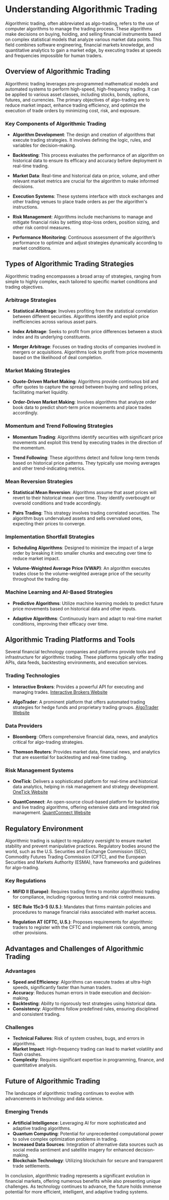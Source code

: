 # Understanding Algorithmic Trading

Algorithmic trading, often abbreviated as algo-trading, refers to the use of computer algorithms to manage the trading process. These algorithms make decisions on buying, holding, and selling financial instruments based on complex statistical models that analyze various market data points. This field combines software engineering, financial markets knowledge, and quantitative analytics to gain a market edge, by executing trades at speeds and frequencies impossible for human traders.

## Overview of Algorithmic Trading

Algorithmic trading leverages pre-programmed mathematical models and automated systems to perform high-speed, high-frequency trading. It can be applied to various asset classes, including stocks, bonds, options, futures, and currencies. The primary objectives of algo-trading are to reduce market impact, enhance trading efficiency, and optimize the execution of trade orders by minimizing cost, risk, and exposure.

### Key Components of Algorithmic Trading

- **Algorithm Development**: The design and creation of algorithms that execute trading strategies. It involves defining the logic, rules, and variables for decision-making.

- **Backtesting**: This process evaluates the performance of an algorithm on historical data to ensure its efficacy and accuracy before deployment in real-time trading.

- **Market Data**: Real-time and historical data on price, volume, and other relevant market metrics are crucial for the algorithm to make informed decisions.

- **Execution Systems**: These systems interface with stock exchanges and other trading venues to place trade orders as per the algorithm's instructions.

- **Risk Management**: Algorithms include mechanisms to manage and mitigate financial risks by setting stop-loss orders, position sizing, and other risk control measures.

- **Performance Monitoring**: Continuous assessment of the algorithm’s performance to optimize and adjust strategies dynamically according to market conditions.

## Types of Algorithmic Trading Strategies

Algorithmic trading encompasses a broad array of strategies, ranging from simple to highly complex, each tailored to specific market conditions and trading objectives.

### Arbitrage Strategies

- **Statistical Arbitrage**: Involves profiting from the statistical correlation between different securities. Algorithms identify and exploit price inefficiencies across various asset pairs.

- **Index Arbitrage**: Seeks to profit from price differences between a stock index and its underlying constituents.

- **Merger Arbitrage**: Focuses on trading stocks of companies involved in mergers or acquisitions. Algorithms look to profit from price movements based on the likelihood of deal completion.

### Market Making Strategies

- **Quote-Driven Market Making**: Algorithms provide continuous bid and offer quotes to capture the spread between buying and selling prices, facilitating market liquidity.

- **Order-Driven Market Making**: Involves algorithms that analyze order book data to predict short-term price movements and place trades accordingly.

### Momentum and Trend Following Strategies

- **Momentum Trading**: Algorithms identify securities with significant price movements and exploit this trend by executing trades in the direction of the momentum.

- **Trend Following**: These algorithms detect and follow long-term trends based on historical price patterns. They typically use moving averages and other trend-indicating metrics.

### Mean Reversion Strategies

- **Statistical Mean Reversion**: Algorithms assume that asset prices will revert to their historical mean over time. They identify overbought or oversold conditions and trade accordingly.

- **Pairs Trading**: This strategy involves trading correlated securities. The algorithm buys undervalued assets and sells overvalued ones, expecting their prices to converge.

### Implementation Shortfall Strategies

- **Scheduling Algorithms**: Designed to minimize the impact of a large order by breaking it into smaller chunks and executing over time to reduce market impact.

- **Volume-Weighted Average Price (VWAP)**: An algorithm executes trades close to the volume-weighted average price of the security throughout the trading day.

### Machine Learning and AI-Based Strategies

- **Predictive Algorithms**: Utilize machine learning models to predict future price movements based on historical data and other inputs.

- **Adaptive Algorithms**: Continuously learn and adapt to real-time market conditions, improving their efficacy over time.

## Algorithmic Trading Platforms and Tools

Several financial technology companies and platforms provide tools and infrastructure for algorithmic trading. These platforms typically offer trading APIs, data feeds, backtesting environments, and execution services.

### Trading Technologies

- **Interactive Brokers**: Provides a powerful API for executing and managing trades. [Interactive Brokers Website](https://www.interactivebrokers.com)
  
- **AlgoTrader**: A prominent platform that offers automated trading strategies for hedge funds and proprietary trading groups. [AlgoTrader Website](https://www.algotrader.com)

### Data Providers

- **Bloomberg**: Offers comprehensive financial data, news, and analytics critical for algo-trading strategies.

- **Thomson Reuters**: Provides market data, financial news, and analytics that are essential for backtesting and real-time trading.

### Risk Management Systems

- **OneTick**: Delivers a sophisticated platform for real-time and historical data analytics, helping in risk management and strategy development. [OneTick Website](https://www.onetick.com)

- **QuantConnect**: An open-source cloud-based platform for backtesting and live trading algorithms, offering extensive data and integrated risk management. [QuantConnect Website](https://www.quantconnect.com)

## Regulatory Environment

Algorithmic trading is subject to regulatory oversight to ensure market stability and prevent manipulative practices. Regulatory bodies around the world, such as the U.S. Securities and Exchange Commission (SEC), Commodity Futures Trading Commission (CFTC), and the European Securities and Markets Authority (ESMA), have frameworks and guidelines for algo-trading.

### Key Regulations

- **MiFID II (Europe)**: Requires trading firms to monitor algorithmic trading for compliance, including rigorous testing and risk control measures.

- **SEC Rule 15c3-5 (U.S.)**: Mandates that firms maintain policies and procedures to manage financial risks associated with market access.

- **Regulation AT (CFTC, U.S.)**: Proposes requirements for algorithmic traders to register with the CFTC and implement risk controls, among other provisions.

## Advantages and Challenges of Algorithmic Trading

### Advantages

- **Speed and Efficiency**: Algorithms can execute trades at ultra-high speeds, significantly faster than human traders.
- **Accuracy**: Reduces human errors in trade execution and decision-making.
- **Backtesting**: Ability to rigorously test strategies using historical data.
- **Consistency**: Algorithms follow predefined rules, ensuring disciplined and consistent trading.

### Challenges

- **Technical Failures**: Risk of system crashes, bugs, and errors in algorithms.
- **Market Impact**: High-frequency trading can lead to market volatility and flash crashes.
- **Complexity**: Requires significant expertise in programming, finance, and quantitative analysis.

## Future of Algorithmic Trading

The landscape of algorithmic trading continues to evolve with advancements in technology and data science. 

### Emerging Trends

- **Artificial Intelligence**: Leveraging AI for more sophisticated and adaptive trading algorithms.
- **Quantum Computing**: Potential for unprecedented computational power to solve complex optimization problems in trading.
- **Increased Data Sources**: Integration of alternative data sources such as social media sentiment and satellite imagery for enhanced decision-making.
- **Blockchain Technology**: Utilizing blockchain for secure and transparent trade settlements.

In conclusion, algorithmic trading represents a significant evolution in financial markets, offering numerous benefits while also presenting unique challenges. As technology continues to advance, the future holds immense potential for more efficient, intelligent, and adaptive trading systems.